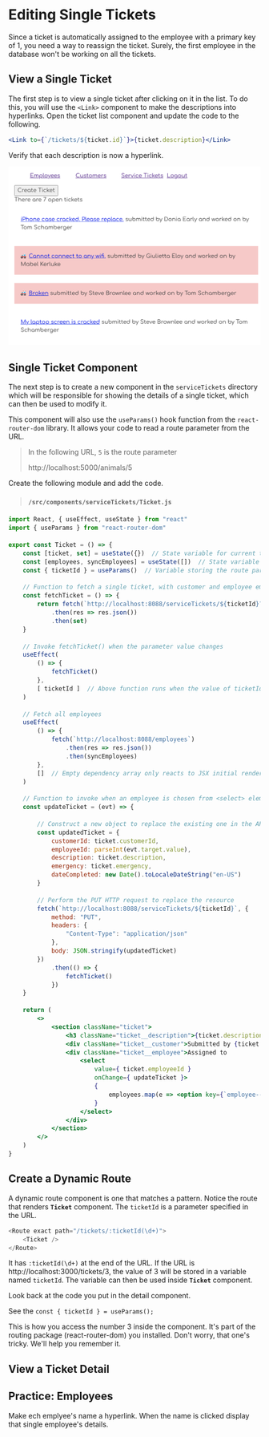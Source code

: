 # Editing Single Tickets

Since a ticket is automatically assigned to the employee with a primary key of 1, you need a way to reassign the ticket. Surely, the first employee in the database won't be working on all the tickets.

## View a Single Ticket

The first step is to view a single ticket after clicking on it in the list. To do this, you will use the `<Link>` component to make the descriptions into hyperlinks. Open the ticket list component and update the code to the following.

```jsx
<Link to={`/tickets/${ticket.id}`}>{ticket.description}</Link>
```

Verify that each description is now a hyperlink.

<img src="./images/honey-rae-ticket-links.png" width="600px" alt="List of tickets with descriptions as hyperlinks" />


## Single Ticket Component

The next step is to create a new component in the `serviceTickets` directory which will be responsible for showing the details of a single ticket, which can then be used to modify it.

This component will also use the `useParams()` hook function from the `react-router-dom` library. It allows your code to read a route parameter from the URL.

> In the following URL, `5` is the route parameter
>
>   http://localhost:5000/animals/5

Create the following module and add the code.

> #### `/src/components/serviceTickets/Ticket.js`

```jsx
import React, { useEffect, useState } from "react"
import { useParams } from "react-router-dom"

export const Ticket = () => {
    const [ticket, set] = useState({})  // State variable for current ticket object
    const [employees, syncEmployees] = useState([])  // State variable for array of employees
    const { ticketId } = useParams()  // Variable storing the route parameter

    // Function to fetch a single ticket, with customer and employee embedded
    const fetchTicket = () => {
        return fetch(`http://localhost:8088/serviceTickets/${ticketId}?_expand=customer&_expand=employee`)
            .then(res => res.json())
            .then(set)
    }

    // Invoke fetchTicket() when the parameter value changes
    useEffect(
        () => {
            fetchTicket()
        },
        [ ticketId ]  // Above function runs when the value of ticketId change
    )

    // Fetch all employees
    useEffect(
        () => {
            fetch(`http://localhost:8088/employees`)
                .then(res => res.json())
                .then(syncEmployees)
        },
        []  // Empty dependency array only reacts to JSX initial rendering
    )

    // Function to invoke when an employee is chosen from <select> element
    const updateTicket = (evt) => {

        // Construct a new object to replace the existing one in the API
        const updatedTicket = {
            customerId: ticket.customerId,
            employeeId: parseInt(evt.target.value),
            description: ticket.description,
            emergency: ticket.emergency,
            dateCompleted: new Date().toLocaleDateString("en-US")
        }

        // Perform the PUT HTTP request to replace the resource
        fetch(`http://localhost:8088/serviceTickets/${ticketId}`, {
            method: "PUT",
            headers: {
                "Content-Type": "application/json"
            },
            body: JSON.stringify(updatedTicket)
        })
            .then(() => {
                fetchTicket()
            })
    }

    return (
        <>
            <section className="ticket">
                <h3 className="ticket__description">{ticket.description}</h3>
                <div className="ticket__customer">Submitted by {ticket.customer?.name}</div>
                <div className="ticket__employee">Assigned to
                    <select
                        value={ ticket.employeeId }
                        onChange={ updateTicket }>
                        {
                            employees.map(e => <option key={`employee--${e.id}`} value={e.id}>{e.name}</option>)
                        }
                    </select>
                </div>
            </section>
        </>
    )
}
```

## Create a Dynamic Route

A dynamic route component is one that matches a pattern. Notice the route that renders **`Ticket`** component. The `ticketId` is a parameter specified in the URL.

```js
<Route exact path="/tickets/:ticketId(\d+)">
    <Ticket />
</Route>
```

It has `:ticketId(\d+)` at the end of the URL. If the URL is http://localhost:3000/tickets/3, the value of 3 will be stored in a variable named `ticketId`. The variable can then be used inside **`Ticket`** component.

Look back at the code you put in the detail component.

See the `const { ticketId } = useParams();`

This is how you access the number 3 inside the component. It's part of the routing package (react-router-dom) you installed. Don't worry, that one's tricky. We'll help you remember it.

## View a Ticket Detail



## Practice: Employees

Make ech emplyee's name a hyperlink. When the name is clicked display that single employee's details.
